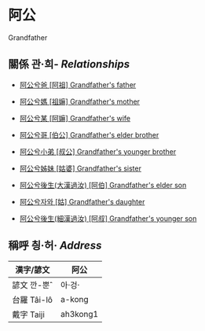 # 阿公
Grandfather

## 關係 관·희- _Relationships_

- [阿公兮爸 \[阿祖\] Grandfather's father](member29.md)

- [阿公兮媽 \[祖嫲\] Grandfather's mother](member30.md)

- [阿公兮某 \[阿嫲\] Grandfather's wife](member9.md)

- [阿公兮哥 \[伯公\] Grandfather's elder brother](member26.md)

- [阿公兮小弟 \[叔公\] Grandfather's younger brother](member27.md)

- [阿公兮姊妹 \[姑婆\] Grandfather's sister](member28.md)

- [阿公兮後生(大漢過汝) \[阿伯\] Grandfather's elder son](member10.md)

- [阿公兮자와 \[姑\] Grandfather's daughter](member12.md)

- [阿公兮後生(細漢過汝) \[阿叔\] Grandfather's younger son](member11.md)



## 稱呼 칑·허· _Address_

漢字/諺文 | 阿公
--- | ---
諺文 깐-뿐ˆ | 아·겅·
台羅 Tâi-lô | a-kong
戴字 Taiji | ah3kong1


